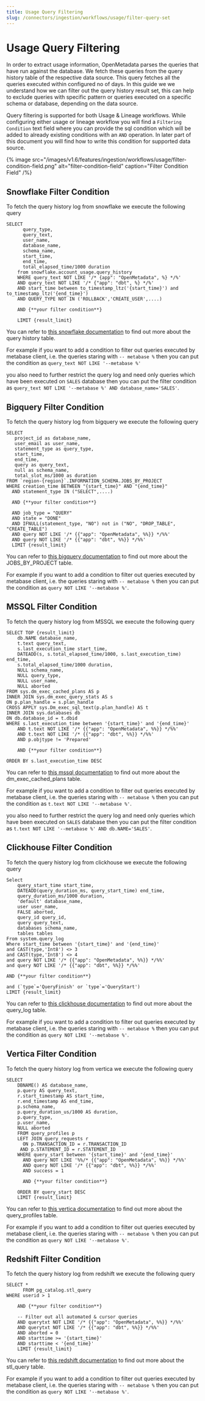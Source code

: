```yaml
---
title: Usage Query Filtering
slug: /connectors/ingestion/workflows/usage/filter-query-set
---
```


# Usage Query Filtering

In order to extract usage information, OpenMetadata parses the queries that have run against the database. We fetch these queries from the query history table of the respective data source. This query fetches all the queries executed within configured no of days. In this guide we we understand how we can filter out the query history result set, this can help to exclude queries with specific pattern or queries executed on a specific schema or database, depending on the data source.

Query filtering is supported for both Usage & Lineage workflows. While configuring either usage or lineage workflow you will find a `Filtering Condition` text field where you can provide the sql condition which will be added to already existing conditions with an `AND` operation. In later part of this document you will find how to write this condition for supported data source.

{% image
  src="/images/v1.6/features/ingestion/workflows/usage/filter-condition-field.png"
  alt="filter-condition-field"
  caption="Filter Condition Field"
 /%}


## Snowflake Filter Condition

To fetch the query history log from snowflake we execute the following query

```
SELECT
      query_type,
      query_text,
      user_name,
      database_name,
      schema_name,
      start_time,
      end_time,
      total_elapsed_time/1000 duration
    from snowflake.account_usage.query_history
    WHERE query_text NOT LIKE '/* {app": "OpenMetadata", %} */%'
    AND query_text NOT LIKE '/* {"app": "dbt", %} */%'
    AND start_time between to_timestamp_ltz('{start_time}') and to_timestamp_ltz('{end_time}')
    AND QUERY_TYPE NOT IN ('ROLLBACK','CREATE_USER',....)

    AND {**your filter condition**}

    LIMIT {result_limit}
```

You can refer to [this snowflake documentation](https://docs.snowflake.com/en/sql-reference/functions/query_history) to find out more about the query history table.

For example if you want to add a condition to filter out queries executed by metabase client, i.e. the queries staring with `-- metabase %` then you can put the condition as `query_text NOT LIKE '--metabase %'`

you also need to further restrict the query log and need only queries which have been executed on `SALES` database then you can put the filter condition as `query_text NOT LIKE '--metabase %' AND database_name='SALES'`.


## Bigquery Filter Condition

To fetch the query history log from bigquery we execute the following query

```
SELECT
   project_id as database_name,
   user_email as user_name,
   statement_type as query_type,
   start_time,
   end_time,
   query as query_text,
   null as schema_name,
   total_slot_ms/1000 as duration
FROM `region-{region}`.INFORMATION_SCHEMA.JOBS_BY_PROJECT
WHERE creation_time BETWEEN "{start_time}" AND "{end_time}"
  AND statement_type IN ("SELECT",....)

  AND {**your filter condition**}
  
  AND job_type = "QUERY"
  AND state = "DONE"
  AND IFNULL(statement_type, "NO") not in ("NO", "DROP_TABLE", "CREATE_TABLE")
  AND query NOT LIKE '/* {{"app": "OpenMetadata", %%}} */%%'
  AND query NOT LIKE '/* {{"app": "dbt", %%}} */%%'
  LIMIT {result_limit}
```

You can refer to [this bigquery documentation](https://cloud.google.com/bigquery/docs/information-schema-jobs) to find out more about the JOBS_BY_PROJECT table.

For example if you want to add a condition to filter out queries executed by metabase client, i.e. the queries staring with `-- metabase %` then you can put the condition as `query NOT LIKE '--metabase %'`.


## MSSQL Filter Condition

To fetch the query history log from MSSQL we execute the following query

```
SELECT TOP {result_limit}
    db.NAME database_name,
    t.text query_text,
    s.last_execution_time start_time,
    DATEADD(s, s.total_elapsed_time/1000, s.last_execution_time) end_time,
    s.total_elapsed_time/1000 duration,
    NULL schema_name,
    NULL query_type,
    NULL user_name,
    NULL aborted
FROM sys.dm_exec_cached_plans AS p
INNER JOIN sys.dm_exec_query_stats AS s
ON p.plan_handle = s.plan_handle
CROSS APPLY sys.Dm_exec_sql_text(p.plan_handle) AS t
INNER JOIN sys.databases db
ON db.database_id = t.dbid
WHERE s.last_execution_time between '{start_time}' and '{end_time}'
    AND t.text NOT LIKE '/* {{"app": "OpenMetadata", %%}} */%%'
    AND t.text NOT LIKE '/* {{"app": "dbt", %%}} */%%'
    AND p.objtype != 'Prepared'

    AND {**your filter condition**}

ORDER BY s.last_execution_time DESC
```

You can refer to [this mssql documentation](https://learn.microsoft.com/en-us/sql/relational-databases/system-dynamic-management-views/sys-dm-exec-cached-plans-transact-sql?view=sql-server-ver16) to find out more about the dm_exec_cached_plans table.

For example if you want to add a condition to filter out queries executed by metabase client, i.e. the queries staring with `-- metabase %` then you can put the condition as `t.text NOT LIKE '--metabase %'`.

you also need to further restrict the query log and need only queries which have been executed on `SALES` database then you can put the filter condition as `t.text NOT LIKE '--metabase %' AND db.NAME='SALES'`.


## Clickhouse Filter Condition

To fetch the query history log from clickhouse we execute the following query

```
Select
    query_start_time start_time,
    DATEADD(query_duration_ms, query_start_time) end_time,
    query_duration_ms/1000 duration,
    'default' database_name,
    user user_name,
    FALSE aborted,
    query_id query_id,
    query query_text,
    databases schema_name,
    tables tables
From system.query_log
Where start_time between '{start_time}' and '{end_time}'
and CAST(type,'Int8') <> 3
and CAST(type,'Int8') <> 4
and query NOT LIKE '/* {{"app": "OpenMetadata", %%}} */%%'
and query NOT LIKE '/* {{"app": "dbt", %%}} */%%'

AND {**your filter condition**}

and (`type`='QueryFinish' or `type`='QueryStart')
LIMIT {result_limit}
```

You can refer to [this clickhouse documentation](https://clickhouse.com/docs/en/operations/system-tables/query_log) to find out more about the query_log table.

For example if you want to add a condition to filter out queries executed by metabase client, i.e. the queries staring with `-- metabase %` then you can put the condition as `query NOT LIKE '--metabase %'`.


## Vertica Filter Condition

To fetch the query history log from vertica we execute the following query

```
SELECT
    DBNAME() AS database_name,
    p.query AS query_text,
    r.start_timestamp AS start_time,
    r.end_timestamp AS end_time,
    p.schema_name,
    p.query_duration_us/1000 AS duration,
    p.query_type,
    p.user_name,
    NULL aborted
    FROM query_profiles p
    LEFT JOIN query_requests r
      ON p.TRANSACTION_ID = r.TRANSACTION_ID
     AND p.STATEMENT_ID = r.STATEMENT_ID
    WHERE query_start between '{start_time}' and '{end_time}'
      AND query NOT LIKE '%%/* {{"app": "OpenMetadata", %%}} */%%'
      AND query NOT LIKE '/* {{"app": "dbt", %%}} */%%'
      AND success = 1

      AND {**your filter condition**}
    
    ORDER BY query_start DESC
    LIMIT {result_limit}
```

You can refer to [this vertica documentation](https://www.vertica.com/docs/10.0.x/HTML/Content/Authoring/SQLReferenceManual/SystemTables/MONITOR/QUERY_PROFILES.htm) to find out more about the query_profiles table.

For example if you want to add a condition to filter out queries executed by metabase client, i.e. the queries staring with `-- metabase %` then you can put the condition as `query NOT LIKE '--metabase %'`.


## Redshift Filter Condition

To fetch the query history log from redshift we execute the following query

```
SELECT *
      FROM pg_catalog.stl_query
WHERE userid > 1
    
    AND {**your filter condition**}

    -- Filter out all automated & cursor queries
    AND querytxt NOT LIKE '/* {{"app": "OpenMetadata", %%}} */%%'
    AND querytxt NOT LIKE '/* {{"app": "dbt", %%}} */%%'
    AND aborted = 0
    AND starttime >= '{start_time}'
    AND starttime < '{end_time}'
    LIMIT {result_limit}
```

You can refer to [this redshift documentation](https://docs.aws.amazon.com/redshift/latest/dg/r_STL_QUERY.html) to find out more about the stl_query table.

For example if you want to add a condition to filter out queries executed by metabase client, i.e. the queries staring with `-- metabase %` then you can put the condition as `query NOT LIKE '--metabase %'`.
